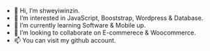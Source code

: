 - 👋 Hi, I’m shweyiwinzin.
- 👀 I’m interested in JavaScript, Booststrap, Wordpress & Database.
- 🌱 I’m currently learning Software & Mobile up.
- 💞️ I’m looking to collaborate on E-commerece & Woocommerce.
- 📫 You can visit my github account.

